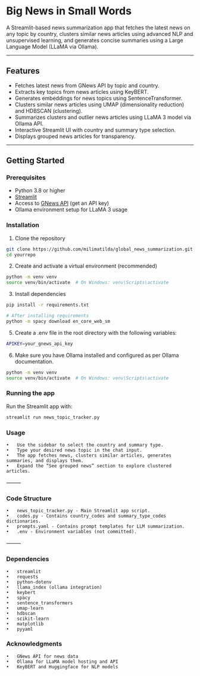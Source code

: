 # Big News in Small Words

A Streamlit-based news summarization app that fetches the latest news on any topic by country, clusters similar news articles using advanced NLP and unsupervised learning, and generates concise summaries using a Large Language Model (LLaMA via Ollama).

---

## Features

- Fetches latest news from GNews API by topic and country.
- Extracts key topics from news articles using KeyBERT.
- Generates embeddings for news topics using SentenceTransformer.
- Clusters similar news articles using UMAP (dimensionality reduction) and HDBSCAN (clustering).
- Summarizes clusters and outlier news articles using LLaMA 3 model via Ollama API.
- Interactive Streamlit UI with country and summary type selection.
- Displays grouped news articles for transparency.

---

## Getting Started

### Prerequisites

- Python 3.8 or higher
- [Streamlit](https://streamlit.io/)
- Access to [GNews API](https://gnews.io/) (get an API key)
- Ollama environment setup for LLaMA 3 usage

### Installation

1. Clone the repository

```bash
git clone https://github.com/milimatilda/global_news_summarization.git
cd yourrepo
```
2.	Create and activate a virtual environment (recommended)
```bash
python -m venv venv
source venv/bin/activate  # On Windows: venv\Scripts\activate
```
3.	Install dependencies
```bash
pip install -r requirements.txt

# After installing requirements
python -m spacy download en_core_web_sm
```
5.  Create a .env file in the root directory with the following variables:
```bash
APIKEY=your_gnews_api_key
```
6.  Make sure you have Ollama installed and configured as per Ollama documentation.
```bash
python -m venv venv
source venv/bin/activate  # On Windows: venv\Scripts\activate
```
### Running the app

Run the Streamlit app with:
```bash
streamlit run news_topic_tracker.py
```

### Usage
	•	Use the sidebar to select the country and summary type.
	•	Type your desired news topic in the chat input.
	•	The app fetches news, clusters similar articles, generates summaries, and displays them.
	•	Expand the “See grouped news” section to explore clustered articles.

⸻

### Code Structure
	•	news_topic_tracker.py - Main Streamlit app script.
	•	codes.py - Contains country_codes and summary_type_codes dictionaries.
	•	prompts.yaml - Contains prompt templates for LLM summarization.
	•	.env - Environment variables (not committed).

⸻

### Dependencies
	•	streamlit
	•	requests
	•	python-dotenv
	•	llama_index (ollama integration)
	•	keybert
	•	spacy
	•	sentence_transformers
	•	umap-learn
	•	hdbscan
	•	scikit-learn
	•	matplotlib
	•	pyyaml

### Acknowledgments
	•	GNews API for news data
	•	Ollama for LLaMA model hosting and API
	•	KeyBERT and Huggingface for NLP models
